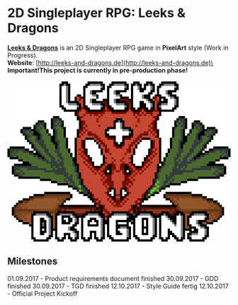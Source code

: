 # 2D Singleplayer RPG: Leeks & Dragons

**[Leeks & Dragons](http://leeks-and-dragons.de)** is an 2D Singleplayer RPG game in **PixelArt** style (Work in Progress).\
**Website**: [http://leeks-and-dragons.de](http://leeks-and-dragons.de)\
\
**Important!This project is currently in pre-production phase!**\
\
![Logo](./data/logo/Logo.png)

## Milestones

01.09.2017 - Product requirements document finished
30.09.2017 - GDD finished
30.09.2017 - TGD finished
12.10.2017 - Style Guide fertig
12.10.2017 - Official Project Kickoff